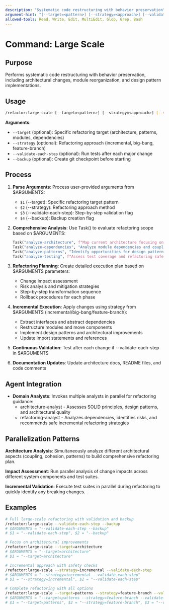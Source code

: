 ```yaml
---
description: "Systematic code restructuring with behavior preservation"
argument-hint: "[--target=<pattern>] [--strategy=<approach>] [--validate-each-step] [--backup]"
allowed-tools: Read, Write, Edit, MultiEdit, Glob, Grep, Bash
---
```


# Command: Large Scale

## Purpose

Performs systematic code restructuring with behavior preservation, including architectural changes, module reorganization, and design pattern implementations.

## Usage

```bash
/refactor:large-scale [--target=<pattern>] [--strategy=<approach>] [--validate-each-step] [--backup]
```

**Arguments**:

- `--target` (optional): Specific refactoring target (architecture, patterns, modules, dependencies)
- `--strategy` (optional): Refactoring approach (incremental, big-bang, feature-branch)
- `--validate-each-step` (optional): Run tests after each major change
- `--backup` (optional): Create git checkpoint before starting

## Process

1. **Parse Arguments**: Process user-provided arguments from $ARGUMENTS:
   - `$1` (--target): Specific refactoring target pattern
   - `$2` (--strategy): Refactoring approach method
   - `$3` (--validate-each-step): Step-by-step validation flag
   - `$4` (--backup): Backup creation flag

2. **Comprehensive Analysis**: Use Task() to evaluate refactoring scope based on $ARGUMENTS:

   ```python
   Task("analyze-architecture", f"Map current architecture focusing on {$1 or 'all areas'}"),
   Task("analyze-dependencies", "Analyze module dependencies and coupling issues"),
   Task("analyze-patterns", "Identify opportunities for design pattern implementations"),
   Task("analyze-testing", f"Assess test coverage and refactoring safety with {$2 or 'incremental'} strategy")
   ```

3. **Refactoring Planning**: Create detailed execution plan based on $ARGUMENTS parameters:
   - Change impact assessment
   - Risk analysis and mitigation strategies
   - Step-by-step transformation sequence
   - Rollback procedures for each phase

4. **Incremental Execution**: Apply changes using strategy from $ARGUMENTS (incremental/big-bang/feature-branch):
   - Extract interfaces and abstract dependencies
   - Restructure modules and move components
   - Implement design patterns and architectural improvements
   - Update import statements and references

5. **Continuous Validation**: Test after each change if --validate-each-step in $ARGUMENTS

6. **Documentation Updates**: Update architecture docs, README files, and code comments

## Agent Integration

- **Domain Analysts**: Invokes multiple analysts in parallel for refactoring guidance:
  - architecture-analyst - Assesses SOLID principles, design patterns, and architectural quality
  - refactoring-analyst - Analyzes dependencies, identifies risks, and recommends safe incremental refactoring strategies

## Parallelization Patterns

**Architecture Analysis**: Simultaneously analyze different architectural aspects (coupling, cohesion, patterns) to build comprehensive refactoring plan.

**Impact Assessment**: Run parallel analysis of change impacts across different system components and test suites.

**Incremental Validation**: Execute test suites in parallel during refactoring to quickly identify any breaking changes.

## Examples

```bash
# Full large-scale refactoring with validation and backup
/refactor:large-scale --validate-each-step --backup
# $ARGUMENTS = "--validate-each-step --backup"
# $1 = "--validate-each-step", $2 = "--backup"

# Focus on architectural improvements
/refactor:large-scale --target=architecture
# $ARGUMENTS = "--target=architecture"
# $1 = "--target=architecture"

# Incremental approach with safety checks
/refactor:large-scale --strategy=incremental --validate-each-step
# $ARGUMENTS = "--strategy=incremental --validate-each-step"
# $1 = "--strategy=incremental", $2 = "--validate-each-step"

# Complete refactoring with all options
/refactor:large-scale --target=patterns --strategy=feature-branch --validate-each-step --backup
# $ARGUMENTS = "--target=patterns --strategy=feature-branch --validate-each-step --backup"
# $1 = "--target=patterns", $2 = "--strategy=feature-branch", $3 = "--validate-each-step", $4 = "--backup"
